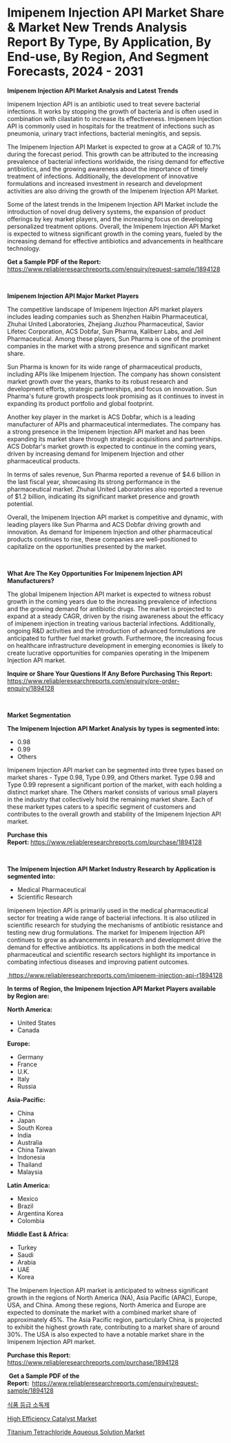<p><h1>Imipenem Injection API Market Share & Market New Trends Analysis Report By Type, By Application, By End-use, By Region, And Segment Forecasts, 2024 - 2031</h1></p><p><strong>Imipenem Injection API Market Analysis and Latest Trends</strong></p>
<p><p>Imipenem Injection API is an antibiotic used to treat severe bacterial infections. It works by stopping the growth of bacteria and is often used in combination with cilastatin to increase its effectiveness. Imipenem Injection API is commonly used in hospitals for the treatment of infections such as pneumonia, urinary tract infections, bacterial meningitis, and sepsis.</p><p>The Imipenem Injection API Market is expected to grow at a CAGR of 10.7% during the forecast period. This growth can be attributed to the increasing prevalence of bacterial infections worldwide, the rising demand for effective antibiotics, and the growing awareness about the importance of timely treatment of infections. Additionally, the development of innovative formulations and increased investment in research and development activities are also driving the growth of the Imipenem Injection API Market.</p><p>Some of the latest trends in the Imipenem Injection API Market include the introduction of novel drug delivery systems, the expansion of product offerings by key market players, and the increasing focus on developing personalized treatment options. Overall, the Imipenem Injection API Market is expected to witness significant growth in the coming years, fueled by the increasing demand for effective antibiotics and advancements in healthcare technology.</p></p>
<p><strong>Get a Sample PDF of the Report:&nbsp;</strong> <a href="https://www.reliableresearchreports.com/enquiry/request-sample/1894128">https://www.reliableresearchreports.com/enquiry/request-sample/1894128</a></p>
<p>&nbsp;</p>
<p><strong>Imipenem Injection API Major Market Players</strong></p>
<p><p>The competitive landscape of Imipenem Injection API market players includes leading companies such as Shenzhen Haibin Pharmaceutical, Zhuhai United Laboratories, Zhejiang Jiuzhou Pharmaceutical, Savior Lifetec Corporation, ACS Dobfar, Sun Pharma, Kaliberr Labs, and Jeil Pharmaceutical. Among these players, Sun Pharma is one of the prominent companies in the market with a strong presence and significant market share.</p><p>Sun Pharma is known for its wide range of pharmaceutical products, including APIs like Imipenem Injection. The company has shown consistent market growth over the years, thanks to its robust research and development efforts, strategic partnerships, and focus on innovation. Sun Pharma's future growth prospects look promising as it continues to invest in expanding its product portfolio and global footprint.</p><p>Another key player in the market is ACS Dobfar, which is a leading manufacturer of APIs and pharmaceutical intermediates. The company has a strong presence in the Imipenem Injection API market and has been expanding its market share through strategic acquisitions and partnerships. ACS Dobfar's market growth is expected to continue in the coming years, driven by increasing demand for Imipenem Injection and other pharmaceutical products.</p><p>In terms of sales revenue, Sun Pharma reported a revenue of $4.6 billion in the last fiscal year, showcasing its strong performance in the pharmaceutical market. Zhuhai United Laboratories also reported a revenue of $1.2 billion, indicating its significant market presence and growth potential.</p><p>Overall, the Imipenem Injection API market is competitive and dynamic, with leading players like Sun Pharma and ACS Dobfar driving growth and innovation. As demand for Imipenem Injection and other pharmaceutical products continues to rise, these companies are well-positioned to capitalize on the opportunities presented by the market.</p></p>
<p>&nbsp;</p>
<p><strong>What Are The Key Opportunities For Imipenem Injection API Manufacturers?</strong></p>
<p><p>The global Imipenem Injection API market is expected to witness robust growth in the coming years due to the increasing prevalence of infections and the growing demand for antibiotic drugs. The market is projected to expand at a steady CAGR, driven by the rising awareness about the efficacy of imipenem injection in treating various bacterial infections. Additionally, ongoing R&D activities and the introduction of advanced formulations are anticipated to further fuel market growth. Furthermore, the increasing focus on healthcare infrastructure development in emerging economies is likely to create lucrative opportunities for companies operating in the Imipenem Injection API market.</p></p>
<p><strong>Inquire or Share Your Questions If Any Before Purchasing This Report:</strong> <a href="https://www.reliableresearchreports.com/enquiry/pre-order-enquiry/1894128">https://www.reliableresearchreports.com/enquiry/pre-order-enquiry/1894128</a></p>
<p>&nbsp;</p>
<p><strong>Market Segmentation</strong></p>
<p><strong>The Imipenem Injection API Market Analysis by types is segmented into:</strong></p>
<p><ul><li>0.98</li><li>0.99</li><li>Others</li></ul></p>
<p><p>Imipenem Injection API market can be segmented into three types based on market shares - Type 0.98, Type 0.99, and Others market. Type 0.98 and Type 0.99 represent a significant portion of the market, with each holding a distinct market share. The Others market consists of various small players in the industry that collectively hold the remaining market share. Each of these market types caters to a specific segment of customers and contributes to the overall growth and stability of the Imipenem Injection API market.</p></p>
<p><strong>Purchase this Report:&nbsp;</strong><a href="https://www.reliableresearchreports.com/purchase/1894128">https://www.reliableresearchreports.com/purchase/1894128</a></p>
<p>&nbsp;</p>
<p><strong>The Imipenem Injection API Market Industry Research by Application is segmented into:</strong></p>
<p><ul><li>Medical Pharmaceutical</li><li>Scientific Research</li></ul></p>
<p><p>Imipenem Injection API is primarily used in the medical pharmaceutical sector for treating a wide range of bacterial infections. It is also utilized in scientific research for studying the mechanisms of antibiotic resistance and testing new drug formulations. The market for Imipenem Injection API continues to grow as advancements in research and development drive the demand for effective antibiotics. Its applications in both the medical pharmaceutical and scientific research sectors highlight its importance in combating infectious diseases and improving patient outcomes.</p></p>
<p><a href="https://www.reliableresearchreports.com/imipenem-injection-api-r1894128">&nbsp;https://www.reliableresearchreports.com/imipenem-injection-api-r1894128</a></p>
<p><strong>In terms of Region, the Imipenem Injection API Market Players available by Region are:</strong></p>
<p>
    <p> <strong> North America: </strong>
        <ul>
            <li>United States</li>
            <li>Canada</li>
        </ul>
        </p> 
    <p> <strong> Europe: </strong>
        <ul>
            <li>Germany</li>
            <li>France</li>
            <li>U.K.</li>
            <li>Italy</li>
            <li>Russia</li>
        </ul>
        </p> 
    <p> <strong> Asia-Pacific: </strong>
        <ul>
            <li>China</li>
            <li>Japan</li>
            <li>South Korea</li>
            <li>India</li>
            <li>Australia</li>
            <li>China Taiwan</li>
            <li>Indonesia</li>
            <li>Thailand</li>
            <li>Malaysia</li>
        </ul>
        </p> 
    <p> <strong> Latin America: </strong>
        <ul>
            <li>Mexico</li>
            <li>Brazil</li>
            <li>Argentina Korea</li>
            <li>Colombia</li>
        </ul>
        </p> 
    <p> <strong> Middle East & Africa: </strong>
        <ul>
            <li>Turkey</li>
            <li>Saudi</li>
            <li>Arabia</li>
            <li>UAE</li>
            <li>Korea</li>
        </ul>
    </p>
    </p>
<p><p>The Imipenem Injection API market is anticipated to witness significant growth in the regions of North America (NA), Asia Pacific (APAC), Europe, USA, and China. Among these regions, North America and Europe are expected to dominate the market with a combined market share of approximately 45%. The Asia Pacific region, particularly China, is projected to exhibit the highest growth rate, contributing to a market share of around 30%. The USA is also expected to have a notable market share in the Imipenem Injection API market.</p></p>
<p><strong>Purchase this Report: </strong><a href="https://www.reliableresearchreports.com/purchase/1894128">https://www.reliableresearchreports.com/purchase/1894128</a></p>
<p>&nbsp;<strong>Get a Sample PDF of the Report:&nbsp;&nbsp;</strong><a href="https://www.reliableresearchreports.com/enquiry/request-sample/1894128">https://www.reliableresearchreports.com/enquiry/request-sample/1894128</a></p>
<p><strong></strong></p>
<p><p><a href="https://github.com/Tristiarton768456/Market-Research-Report-List-2/blob/main/3114235145137.md">식품 등급 소독제</a></p><p><a href="https://github.com/niyotibauri9/Market-Research-Report-List-1/blob/main/high-efficiency-catalyst-market.md">High Efficiency Catalyst Market</a></p><p><a href="https://github.com/ajiariaa/Market-Research-Report-List-1/blob/main/titanium-tetrachloride-aqueous-solution-market.md">Titanium Tetrachloride Aqueous Solution Market</a></p></p>